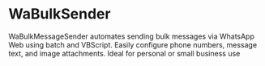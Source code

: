 # WaBulkSender
WaBulkMessageSender automates sending bulk messages via WhatsApp Web using batch and VBScript. Easily configure phone numbers, message text, and image attachments. Ideal for personal or small business use
